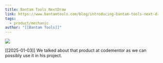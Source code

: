 ```yaml
---
title: Bantam Tools NextDraw
link: https://www.bantamtools.com/blog/introducing-bantam-tools-next-draw
tags:
  - product/mechanic
author: "[[Bantam Tools]]"
---
```

![](http://static1.squarespace.com/static/6137bced60adc255eb7b29f5/t/662fb9a0cba1196b7e8e491a/1714403744935/6.jpg?format=1500w)

[[2025-01-03]] We talked about that product at codementor as we can possibly use it in his project.